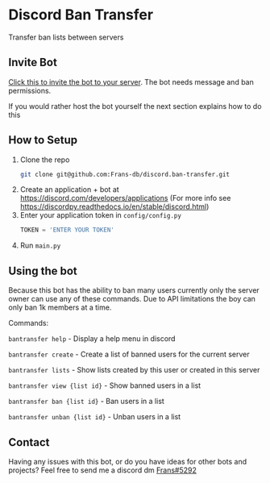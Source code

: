 # Discord Ban Transfer
Transfer ban lists between servers

## Invite Bot
[Click this to invite the bot to your server](https://discord.com/api/oauth2/authorize?client_id=999292142851735603&permissions=2052&scope=bot). The bot needs message and ban permissions.

If you would rather host the bot yourself the next section explains how to do this

## How to Setup
1. Clone the repo
   ```sh
   git clone git@github.com:Frans-db/discord.ban-transfer.git
   ```
2. Create an application + bot at https://discord.com/developers/applications (For more info see https://discordpy.readthedocs.io/en/stable/discord.html)
3. Enter your application token in `config/config.py`
   ```python
   TOKEN = 'ENTER YOUR TOKEN'
   ```
4. Run `main.py`

## Using the bot
Because this bot has the ability to ban many users currently only the server owner can use any of these commands. Due to API limitations the boy can only ban 1k members at a time.

Commands:

`bantransfer help` - Display a help menu in discord

`bantransfer create` - Create a list of banned users for the current server

`bantransfer lists` - Show lists created by this user or created in this server

`bantransfer view {list id}` - Show banned users in a list

`bantransfer ban {list id}` - Ban users in a list

`bantransfer unban {list id}` - Unban users in a list

## Contact
Having any issues with this bot, or do you have ideas for other bots and projects? Feel free to send me a discord dm [Frans#5292](https://discord.com/users/235080247194812416)